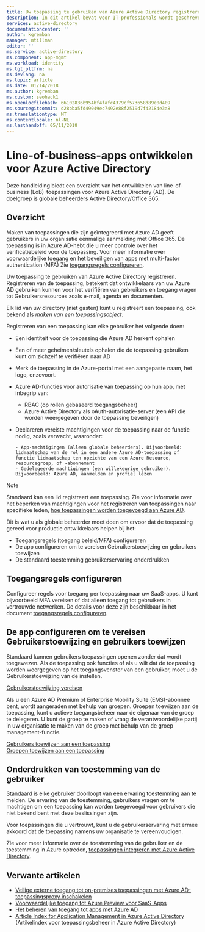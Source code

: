 ```yaml
---
title: Uw toepassing te gebruiken van Azure Active Directory registreren | Microsoft Docs
description: In dit artikel bevat voor IT-professionals wordt geschreven, richtlijnen voor het Azure-toepassingen integreren met Active Directory.
services: active-directory
documentationcenter: ''
author: kgremban
manager: mtillman
editor: ''
ms.service: active-directory
ms.component: app-mgmt
ms.workload: identity
ms.tgt_pltfrm: na
ms.devlang: na
ms.topic: article
ms.date: 01/14/2018
ms.author: kgremban
ms.custom: seohack1
ms.openlocfilehash: 66102836b954bf4fafc4379cf573658d89e0d409
ms.sourcegitcommit: d28bba5fd49049ec7492e88f2519d7f42184e3a8
ms.translationtype: MT
ms.contentlocale: nl-NL
ms.lasthandoff: 05/11/2018
---
```

# <a name="develop-line-of-business-apps-for-azure-active-directory"></a>Line-of-business-apps ontwikkelen voor Azure Active Directory
Deze handleiding biedt een overzicht van het ontwikkelen van line-of-business (LoB)-toepassingen voor Azure Active Directory (AD). De doelgroep is globale beheerders Active Directory/Office 365.

## <a name="overview"></a>Overzicht
Maken van toepassingen die zijn geïntegreerd met Azure AD geeft gebruikers in uw organisatie eenmalige aanmelding met Office 365. De toepassing is in Azure AD-hebt die u meer controle over het verificatiebeleid voor de toepassing. Voor meer informatie over voorwaardelijke toegang en het beveiligen van apps met multi-factor authentication (MFA) Zie [toegangsregels configureren](active-directory-conditional-access-azure-portal-get-started.md).

Uw toepassing te gebruiken van Azure Active Directory registreren. Registreren van de toepassing, betekent dat ontwikkelaars van uw Azure AD gebruiken kunnen voor het verifiëren van gebruikers en toegang vragen tot Gebruikersresources zoals e-mail, agenda en documenten.

Elk lid van uw directory (niet gasten) kunt u registreert een toepassing, ook bekend als *maken van een toepassingsobject*.

Registreren van een toepassing kan elke gebruiker het volgende doen:

* Een identiteit voor de toepassing die Azure AD herkent ophalen
* Een of meer geheimen/sleutels ophalen die de toepassing gebruiken kunt om zichzelf te verifiëren naar AD
* Merk de toepassing in de Azure-portal met een aangepaste naam, het logo, enzovoort.
* Azure AD-functies voor autorisatie van toepassing op hun app, met inbegrip van:

  * RBAC (op rollen gebaseerd toegangsbeheer)
  * Azure Active Directory als oAuth-autorisatie-server (een API die worden weergegeven door de toepassing beveiligen)
* Declareren vereiste machtigingen voor de toepassing naar de functie nodig, zoals verwacht, waaronder:

      - App-machtigingen (alleen globale beheerders). Bijvoorbeeld: lidmaatschap van de rol in een andere Azure AD-toepassing of functie lidmaatschap ten opzichte van een Azure Resource, resourcegroep, of -abonnement
      - Gedelegeerde machtigingen (een willekeurige gebruiker). Bijvoorbeeld: Azure AD, aanmelden en profiel lezen

> [!NOTE]
> Standaard kan een lid registreert een toepassing. Zie voor informatie over het beperken van machtigingen voor het registreren van toepassingen naar specifieke leden, [hoe toepassingen worden toegevoegd aan Azure AD](develop/active-directory-how-applications-are-added.md#who-has-permission-to-add-applications-to-my-azure-ad-instance).
>
>

Dit is wat u als globale beheerder moet doen om ervoor dat de toepassing gereed voor productie ontwikkelaars helpen bij het:

* Toegangsregels (toegang beleid/MFA) configureren
* De app configureren om te vereisen Gebruikerstoewijzing en gebruikers toewijzen
* De standaard toestemming gebruikerservaring onderdrukken

## <a name="configure-access-rules"></a>Toegangsregels configureren
Configureer regels voor toegang per toepassing naar uw SaaS-apps. U kunt bijvoorbeeld MFA vereisen of dat alleen toegang tot gebruikers in vertrouwde netwerken. De details voor deze zijn beschikbaar in het document [toegangsregels configureren](active-directory-conditional-access-azure-portal-get-started.md).

## <a name="configure-the-app-to-require-user-assignment-and-assign-users"></a>De app configureren om te vereisen Gebruikerstoewijzing en gebruikers toewijzen
Standaard kunnen gebruikers toepassingen openen zonder dat wordt toegewezen. Als de toepassing ook functies of als u wilt dat de toepassing worden weergegeven op het toegangsvenster van een gebruiker, moet u de Gebruikerstoewijzing van de instellen.

[Gebruikerstoewijzing vereisen](active-directory-applications-guiding-developers-requiring-user-assignment.md)

Als u een Azure AD Premium of Enterprise Mobility Suite (EMS)-abonnee bent, wordt aangeraden met behulp van groepen. Groepen toewijzen aan de toepassing, kunt u actieve toegangsbeheer naar de eigenaar van de groep te delegeren. U kunt de groep te maken of vraag de verantwoordelijke partij in uw organisatie te maken van de groep met behulp van de groep management-functie.

[Gebruikers toewijzen aan een toepassing](active-directory-applications-guiding-developers-assigning-users.md)  
[Groepen toewijzen aan een toepassing](active-directory-applications-guiding-developers-assigning-groups.md)

## <a name="suppress-user-consent"></a>Onderdrukken van toestemming van de gebruiker
Standaard is elke gebruiker doorloopt van een ervaring toestemming aan te melden. De ervaring van de toestemming, gebruikers vragen om te machtigen om een toepassing kan worden toegevoegd voor gebruikers die niet bekend bent met deze beslissingen zijn.

Voor toepassingen die u vertrouwt, kunt u de gebruikerservaring met ermee akkoord dat de toepassing namens uw organisatie te vereenvoudigen.

Zie voor meer informatie over de toestemming van de gebruiker en de toestemming in Azure optreden, [toepassingen integreren met Azure Active Directory](active-directory-integrating-applications.md).

## <a name="related-articles"></a>Verwante artikelen
* [Veilige externe toegang tot on-premises toepassingen met Azure AD-toepassingsproxy inschakelen](manage-apps/application-proxy.md)
* [Voorwaardelijke toegang tot Azure Preview voor SaaS-Apps](active-directory-conditional-access-azure-portal-get-started.md)
* [Het beheren van toegang tot apps met Azure AD](active-directory-managing-access-to-apps.md)
* [Article Index for Application Management in Azure Active Directory](active-directory-apps-index.md) (Artikelindex voor toepassingsbeheer in Azure Active Directory)
